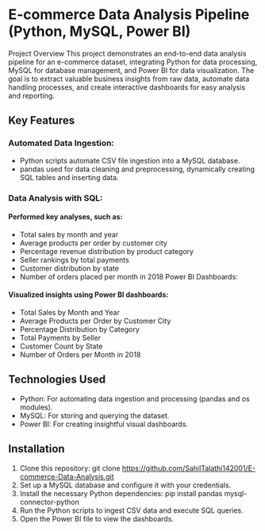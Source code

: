 # **E-commerce Data Analysis Pipeline (Python, MySQL, Power BI)**

Project Overview
This project demonstrates an end-to-end data analysis pipeline for an e-commerce dataset, integrating Python for data processing, MySQL for database management, and Power BI for data visualization. The goal is to extract valuable business insights from raw data, automate data handling processes, and create interactive dashboards for easy analysis and reporting.

## Key Features

### Automated Data Ingestion:

* Python scripts automate CSV file ingestion into a MySQL database.
* pandas used for data cleaning and preprocessing, dynamically creating SQL tables and inserting data.

### Data Analysis with SQL:

#### Performed key analyses, such as:
* Total sales by month and year
* Average products per order by customer city
* Percentage revenue distribution by product category
* Seller rankings by total payments
* Customer distribution by state
* Number of orders placed per month in 2018
Power BI Dashboards:

#### Visualized insights using Power BI dashboards:

* Total Sales by Month and Year
* Average Products per Order by Customer City
* Percentage Distribution by Category
* Total Payments by Seller
* Customer Count by State
* Number of Orders per Month in 2018

## Technologies Used

* Python: For automating data ingestion and processing (pandas and os modules).
* MySQL: For storing and querying the dataset.
* Power BI: For creating insightful visual dashboards.

## Installation

1. Clone this repository: git clone https://github.com/SahilTalathi142001/E-commerce-Data-Analysis.git
2. Set up a MySQL database and configure it with your credentials.
3. Install the necessary Python dependencies: pip install pandas mysql-connector-python
4. Run the Python scripts to ingest CSV data and execute SQL queries.
5. Open the Power BI file to view the dashboards.
